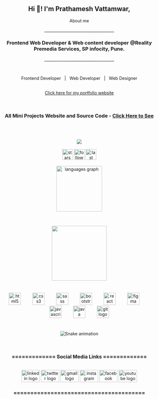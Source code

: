 <h2 align="center">Hi 👋! I'm Prathamesh Vattamwar, <br><span style="font-size:14px;"></span></h2>
<p align="center">About me</p>
<p align="center">____________________________________</p>
<h3 align="center">Frontend Web Developer & Web content developer @Reality Premedia Services, SP infocity, Pune.</h3>
<p align="center">____________________________________</p>
<br> 
<div align="center">
<p> Frontend Developer &nbsp;  | &nbsp;  Web Developer &nbsp; | &nbsp; Web Designer</p>
</div>
<br clear="both">
<div align="center">
  <a href="https://prathameshvattamwar.github.io/portfolio" target="_blank" class="button big" >Click here for my portfolio website</a>
</div>
<br><br>

<div align="center">
  <h3>All Mini Projects Website and Source Code - <a href="https://prathameshvattamwar.github.io/projectcard">Click Here to See</a></h3>
</div>
<br><br><br>
<!-- Total profile views -->
<div align="center">
  <a href="https://u8views.com/github/prathameshvattamwar"><img src="https://u8views.com/api/v1/github/profiles/35573364/views/day-week-month-total-count.svg"></a>
</div>
<br clear="both">


<div align="center">
  <img src="https://img.shields.io/github/stars/prathameshvattamwar?label=Total%20Stars&style=for-the-badge" height="35" alt="stars"  />
  <img src="https://img.shields.io/github/followers/prathameshvattamwar?label=Followers&style=for-the-badge" height="35" alt="followers"  />
  <img src="https://img.shields.io/github/last-commit/prathameshvattamwar/prathameshvattamwar?label=Last%20Commit&style=for-the-badge" height="35" alt="last commit"/>
</div>


<br clear="both">
<div align="center" >
  <img src="https://github-readme-stats.vercel.app/api/top-langs?username=prathameshvattamwar&locale=en&hide_title=true&layout=compact&card_width=320&langs_count=3&theme=dracula&hide_border=true" height="150" alt="languages graph"  />
</div>

<br clear="both">
<div align="center">
<img height="180" style="margin-top:30px; " src="https://media.tenor.com/rePDfDWO3XoAAAAd/hacking.gif"  />
</div>
<br clear="both">

<div align="center">
</div>

<div align="center">
</div>

###

<div align="center">
  <img src="https://cdn.jsdelivr.net/gh/devicons/devicon/icons/html5/html5-original.svg" height="40" alt="html5 logo"  />
  <img width="30" />
  <img src="https://cdn.jsdelivr.net/gh/devicons/devicon/icons/css3/css3-original.svg" height="40" alt="css3 logo"  />
  <img width="30" />
  <img src="https://cdn.jsdelivr.net/gh/devicons/devicon/icons/sass/sass-original.svg" height="40" alt="sass logo"  />
  <img width="30" />
  <img src="https://cdn.jsdelivr.net/gh/devicons/devicon/icons/bootstrap/bootstrap-original.svg" height="40" alt="bootstrap logo"  />
  <img width="30" />
  <img src="https://cdn.jsdelivr.net/gh/devicons/devicon/icons/react/react-original.svg" height="40" alt="react logo"  />
  <img width="30" />
  <img src="https://cdn.jsdelivr.net/gh/devicons/devicon/icons/figma/figma-original.svg" height="40" alt="figma logo"  />
  <img width="30" />
  <img src="https://cdn.jsdelivr.net/gh/devicons/devicon/icons/javascript/javascript-original.svg" height="40" alt="javascript logo"  />
  <img width="30" />
  <img src="https://cdn.jsdelivr.net/gh/devicons/devicon/icons/java/java-original.svg" height="40" alt="java logo"  />
  <img width="30" />
  <img src="https://cdn.jsdelivr.net/gh/devicons/devicon/icons/git/git-original.svg" height="40" alt="git logo"  />
</div>

###



<br clear="both">
<div align="center">
  <img src="https://raw.githubusercontent.com/Sutil/Sutil/2b2fad3bf54522bb30c8c170591fc68ff51b69e6/github-contribution-grid-snake2.svg" alt="Snake animation" />
</div>

<br clear="both">
<br>
<h3 align="center">============= Social Media Links =============</h3>
<br>
<div align="center">
  <a href="https://www.linkedin.com/in/prathamesh-vattamwar-483529227/"><img src="https://raw.githubusercontent.com/maurodesouza/profile-readme-generator/master/src/assets/icons/social/linkedin/default.svg" width="60" height="40" alt="linkedin logo"  /></a>
  <a href="https://twitter.com/prathameshv24"><img src="https://raw.githubusercontent.com/maurodesouza/profile-readme-generator/master/src/assets/icons/social/twitter/default.svg" width="60" height="40" alt="twitter logo"  /></a>
  <a href="mailto:prathamesh.vattamwar24@gmail.com"><img src="https://raw.githubusercontent.com/maurodesouza/profile-readme-generator/master/src/assets/icons/social/gmail/default.svg" width="60" height="40" alt="gmail logo"  /></a>
  <a href="https://www.instagram.com/prathameshpv24/"><img src="https://raw.githubusercontent.com/maurodesouza/profile-readme-generator/master/src/assets/icons/social/instagram/default.svg" width="60" height="40" alt="instagram logo"  /></a>
  <a href="https://www.facebook.com/prathamesh.vattamwar.7/"><img src="https://raw.githubusercontent.com/maurodesouza/profile-readme-generator/master/src/assets/icons/social/facebook/default.svg" width="60" height="40" alt="facebook logo"  /></a>
  <a href="https://www.youtube.com/@WebDeveloperInsights"><img src="https://raw.githubusercontent.com/maurodesouza/profile-readme-generator/master/src/assets/icons/social/youtube/default.svg" width="60" height="40" alt="youtube logo"  /></a>
</div>
<!-- <br> -->
<h3 align="center">=======================================</h3>



